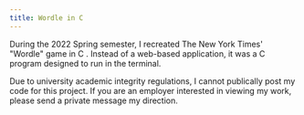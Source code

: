 ```yaml
---
title: Wordle in C
---
```

During the 2022 Spring semester, I recreated The New York Times' "Wordle" game in C . Instead of a web-based application, it was a C program designed to run in the terminal.

Due to university academic integrity regulations, I cannot publically post my code for this project. If you are an employer interested in viewing my work, please send a private message my direction. 